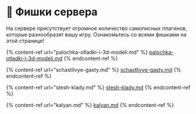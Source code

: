 # 🔮 Фишки сервера

На сервере присутствует огромное количество самописных плагинов, которые разнообразят вашу игру. Ознакомьтесь со всеми фишками на этой странице!

{% content-ref url="palochka-otladki-i-3d-modeli.md" %}
[palochka-otladki-i-3d-modeli.md](palochka-otladki-i-3d-modeli.md)
{% endcontent-ref %}

{% content-ref url="schastlivye-gasty.md" %}
[schastlivye-gasty.md](schastlivye-gasty.md)
{% endcontent-ref %}

{% content-ref url="stesh-klady.md" %}
[stesh-klady.md](stesh-klady.md)
{% endcontent-ref %}

{% content-ref url="kalyan.md" %}
[kalyan.md](kalyan.md)
{% endcontent-ref %}
